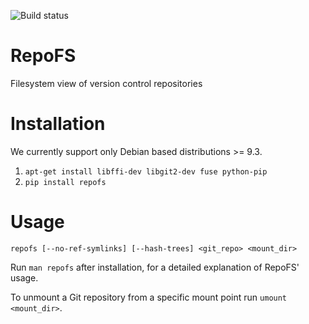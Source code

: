 ![Build status](https://api.travis-ci.org/AUEB-BALab/RepoFS.png?branch=master)

RepoFS
======
Filesystem view of version control repositories

Installation
=======================

We currently support only Debian based distributions \>= 9.3.

1. `apt-get install libffi-dev libgit2-dev fuse python-pip`
2. `pip install repofs`

Usage
=====

`repofs [--no-ref-symlinks] [--hash-trees] <git_repo> <mount_dir>`

Run `man repofs` after installation, for a detailed explanation of RepoFS'
usage.

To unmount a Git repository from a specific mount point run `umount <mount_dir>`.
